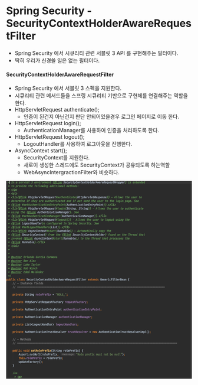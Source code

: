 # Spring Security - SecurityContextHolderAwareRequestFilter
- Spring Security 에서 시큐리티 관련 서블릿 3 API 를 구현해주는 필터이다.
- 딱히 우리가 신경쓸 일은 없는 필터이다.

#### SecurityContextHolderAwareRequestFilter
- Spring Security 에서 서블릿 3 스펙을 지원한다.
- 시큐리티 관련 메서드들을 스프링 시큐리티 기반으로 구현체를 연결해주는 역할을 한다.
- HttpServletRequest authenticate();
    - 인증이 된건지 아닌건지 판단 안되어있을경우 로그인 페이지로 이동 한다.
- HttpServletRequest login();
    - AuthenticationManager를 사용하여 인증을 처리하도록 한다.
- HttpServletRequest logout();
    - LogoutHandler를 사용하여 로그아웃을 진행한다.
- AsyncContext start();
    - SecurityContext를 지원한다.
    - 새로이 생성한 스레드에도 SecurityContext가 공유되도록 하는역할
    - WebAsyncIntergractionFilter와 비슷하다.

![SecurityContextHolderAwareRequestFilter](./images/SecurityContextHolderWareRequestFilter.png)
